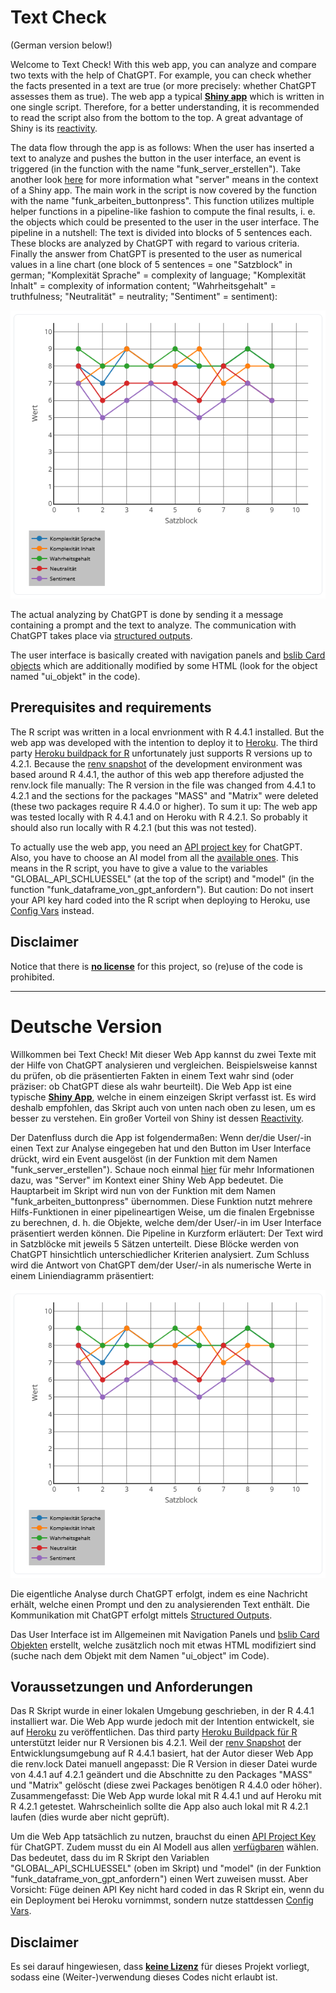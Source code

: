 # Text Check

(German version below!)

Welcome to Text Check! With this web app, you can analyze and compare two texts with the help of ChatGPT. For example, you can check whether the facts presented in a text are true (or more precisely: whether ChatGPT assesses them as true). The web app a typical [**Shiny app**](https://shiny.posit.co/r/getstarted/shiny-basics/lesson1/index.html) which is written in one single script. Therefore, for a better understanding, it is recommended to read the script also from the bottom to the top. A great advantage of Shiny is its [reactivity](https://mastering-shiny.org/basic-reactivity.html).

The data flow through the app is as follows: When the user has inserted a text to analyze and pushes the button in the user interface, an event is triggered (in the function with the name "funk_server_erstellen"). Take another look [here](https://shiny.posit.co/r/getstarted/shiny-basics/lesson1/index.html) for more information what "server" means in the context of a Shiny app. The main work in the script is now covered by the function with the name "funk_arbeiten_buttonpress". This function utilizes multiple helper functions in a pipeline-like fashion to compute the final results, i. e. the objects which could be presented to the user in the user interface. The pipeline in a nutshell: The text is divided into blocks of 5 sentences each. These blocks are analyzed by ChatGPT with regard to various criteria. Finally the answer from ChatGPT is presented to the user as numerical values in a line chart (one block of 5 sentences = one "Satzblock" in german; "Komplexität Sprache" = complexity of language; "Komplexität Inhalt" = complexity of information content; "Wahrheitsgehalt" = truthfulness; "Neutralität" = neutrality; "Sentiment" = sentiment):

![Preview_png](Preview.png)

The actual analyzing by ChatGPT is done by sending it a message containing a prompt and the text to analyze. The communication with ChatGPT takes place via [structured outputs](https://platform.openai.com/docs/guides/structured-outputs).

The user interface is basically created with navigation panels and [bslib Card objects](https://rstudio.github.io/bslib/articles/cards/) which are additionally modified by some HTML (look for the object named "ui_objekt" in the code).

## Prerequisites and requirements

The R script was written in a local envrionment with R 4.4.1 installed. But the web app was developed with the intention to deploy it to [Heroku](https://devcenter.heroku.com/articles/git#create-a-heroku-remote). The third party [Heroku buildpack for R](https://elements.heroku.com/buildpacks/virtualstaticvoid/heroku-buildpack-r) unfortunately just supports R versions up to 4.2.1. Because the [renv snapshot](https://cran.r-project.org/web/packages/renv/vignettes/renv.html) of the development environment was based around R 4.4.1, the author of this web app therefore adjusted the renv.lock file manually: The R version in the file was changed from 4.4.1 to 4.2.1 and the sections for the packages "MASS" and "Matrix" were deleted (these two packages require R 4.4.0 or higher). To sum it up: The web app was tested locally with R 4.4.1 and on Heroku with R 4.2.1. So probably it should also run locally with R 4.2.1 (but this was not tested).

To actually use the web app, you need an [API project key](https://help.openai.com/en/articles/9186755-managing-your-work-in-the-api-platform-with-projects) for ChatGPT. Also, you have to choose an AI model from all the [available ones](https://platform.openai.com/docs/models). This means in the R script, you have to give a value to the variables "GLOBAL_API_SCHLUESSEL" (at the top of the script) and "model" (in the function "funk_dataframe_von_gpt_anfordern"). But caution: Do not insert your API key hard coded into the R script when deploying to Heroku, use [Config Vars](https://devcenter.heroku.com/articles/config-vars) instead.

## Disclaimer

Notice that there is [**no license**](https://docs.github.com/en/repositories/managing-your-repositorys-settings-and-features/customizing-your-repository/licensing-a-repository) for this project, so (re)use of the code is prohibited.


--------------------------------------------------------------------------------------------------------------
# Deutsche Version

Willkommen bei Text Check! Mit dieser Web App kannst du zwei Texte mit der Hilfe von ChatGPT analysieren und vergleichen. Beispielsweise kannst du prüfen, ob die präsentierten Fakten in einem Text wahr sind (oder präziser: ob ChatGPT diese als wahr beurteilt). Die Web App ist eine typische [**Shiny App**](https://shiny.posit.co/r/getstarted/shiny-basics/lesson1/index.html), welche in einem einzeigen Skript verfasst ist. Es wird deshalb empfohlen, das Skript auch von unten nach oben zu lesen, um es besser zu verstehen. Ein großer Vorteil von Shiny ist dessen [Reactivity](https://mastering-shiny.org/basic-reactivity.html).

Der Datenfluss durch die App ist folgendermaßen: Wenn der/die User/-in einen Text zur Analyse eingegeben hat und den Button im User Interface drückt, wird ein Event ausgelöst (in der Funktion mit dem Namen "funk_server_erstellen"). Schaue noch einmal [hier](https://shiny.posit.co/r/getstarted/shiny-basics/lesson1/index.html) für mehr Informationen dazu, was "Server" im Kontext einer Shiny Web App bedeutet. Die Hauptarbeit im Skript wird nun von der Funktion mit dem Namen "funk_arbeiten_buttonpress" übernommen. Diese Funktion nutzt mehrere Hilfs-Funktionen in einer pipelineartigen Weise, um die finalen Ergebnisse zu berechnen, d. h. die Objekte, welche dem/der User/-in im User Interface präsentiert werden können. Die Pipeline in Kurzform erläutert: Der Text wird in Satzblöcke mit jeweils 5 Sätzen unterteilt. Diese Blöcke werden von ChatGPT hinsichtlich unterschiedlicher Kriterien analysiert. Zum Schluss wird die Antwort von ChatGPT dem/der User/-in als numerische Werte in einem Liniendiagramm präsentiert:

![Preview_png](Preview.png)

Die eigentliche Analyse durch ChatGPT erfolgt, indem es eine Nachricht erhält, welche einen Prompt und den zu analysierenden Text enthält. Die Kommunikation mit ChatGPT erfolgt mittels [Structured Outputs](https://platform.openai.com/docs/guides/structured-outputs).

Das User Interface ist im Allgemeinen mit Navigation Panels und [bslib Card Objekten](https://rstudio.github.io/bslib/articles/cards/) erstellt, welche zusätzlich noch mit etwas HTML modifiziert sind (suche nach dem Objekt mit dem Namen "ui_object" im Code).

## Voraussetzungen und Anforderungen

Das R Skript wurde in einer lokalen Umgebung geschrieben, in der R 4.4.1 installiert war. Die Web App wurde jedoch mit der Intention entwickelt, sie auf [Heroku](https://devcenter.heroku.com/articles/git#create-a-heroku-remote) zu veröffentlichen. Das third party [Heroku Buildpack für R](https://elements.heroku.com/buildpacks/virtualstaticvoid/heroku-buildpack-r) unterstützt leider nur R Versionen bis 4.2.1. Weil der [renv Snapshot](https://cran.r-project.org/web/packages/renv/vignettes/renv.html) der Entwicklungsumgebung auf R 4.4.1 basiert, hat der Autor dieser Web App die renv.lock Datei manuell angepasst: Die R Version in dieser Datei wurde von 4.4.1 auf 4.2.1 geändert und die Abschnitte zu den Packages "MASS" und "Matrix" gelöscht (diese zwei Packages benötigen R 4.4.0 oder höher). Zusammengefasst: Die Web App wurde lokal mit R 4.4.1 und auf Heroku mit R 4.2.1 getestet. Wahrscheinlich sollte die App also auch lokal mit R 4.2.1 laufen (dies wurde aber nicht geprüft).

Um die Web App tatsächlich zu nutzen, brauchst du einen [API Project Key](https://help.openai.com/en/articles/9186755-managing-your-work-in-the-api-platform-with-projects) für ChatGPT. Zudem musst du ein AI Modell aus allen [verfügbaren](https://platform.openai.com/docs/models) wählen. Das bedeutet, dass du im R Skript den Variablen "GLOBAL_API_SCHLUESSEL" (oben im Skript) und "model" (in der Funktion "funk_dataframe_von_gpt_anfordern") einen Wert zuweisen musst. Aber Vorsicht: Füge deinen API Key nicht hard coded in das R Skript ein, wenn du ein Deployment bei Heroku vornimmst, sondern nutze stattdessen [Config Vars](https://devcenter.heroku.com/articles/config-vars).

## Disclaimer

Es sei darauf hingewiesen, dass [**keine Lizenz**](https://docs.github.com/en/repositories/managing-your-repositorys-settings-and-features/customizing-your-repository/licensing-a-repository) für dieses Projekt vorliegt, sodass eine (Weiter-)verwendung dieses Codes nicht erlaubt ist.